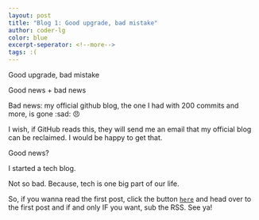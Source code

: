 ```yaml
---
layout: post
title: "Blog 1: Good upgrade, bad mistake"
author: coder-lg
color: blue
excerpt-seperator: <!--more-->
tags: :(
---
```

Good upgrade, bad mistake

Good news + bad news
<!--more-->

Bad news: my official github blog, the one I had with 200 commits and more, is gone :sad: :angry:

I wish, if GitHub reads this, they will send me an email that my official blog can be reclaimed. I would be happy to get that.

Good news?

I started a tech blog.

Not so bad. Because, tech is one big part of our life.

So, if you wanna read the first post, click the button [`here`](https://coder-lg.github.io/tech) and head over to the first post and if and only IF you want, sub the RSS. See ya!